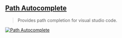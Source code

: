 ## [Path Autocomplete](https://marketplace.visualstudio.com/items?itemName=ionutvmi.path-autocomplete)

> Provides path completion for visual studio code.

[![Path Autocomplete](https://raw.githubusercontent.com/ionutvmi/path-autocomplete/master/demo/path-autocomplete.gif)](https://raw.githubusercontent.com/ionutvmi/path-autocomplete/master/demo/path-autocomplete.gif)
